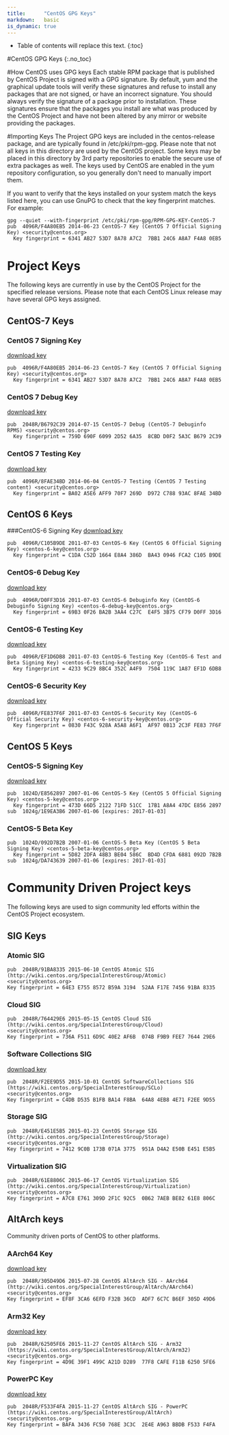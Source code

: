 ```yaml
---
title:      "CentOS GPG Keys"
markdown:   basic
is_dynamic: true
---
```

* Table of contents will replace this text.
{:toc}

#CentOS GPG Keys
{:.no_toc}

#How CentOS uses GPG keys
Each stable RPM package that is published by CentOS Project is signed with a GPG signature. By default, yum and the graphical update tools will verify these signatures and refuse to install any packages that are not signed, or have an incorrect signature. You should always verify the signature of a package prior to installation. These signatures ensure that the packages you install are what was produced by the CentOS Project and have not been altered by any mirror or website providing the packages. 

#Importing Keys
The Project GPG keys are included in the centos-release package, and are typically found in /etc/pki/rpm-gpg. Please note that not all keys in this directory are used by the CentOS project. Some keys may be placed in this directory by 3rd party repositories to enable the secure use of extra packages as well. The keys used by CentOS are enabled in the yum repository configuration, so you generally don't need to manually import them. 

If you want to verify that the keys installed on your system match the keys listed here, you can use GnuPG to check that the key fingerprint matches. For example:

    gpg --quiet --with-fingerprint /etc/pki/rpm-gpg/RPM-GPG-KEY-CentOS-7
    pub  4096R/F4A80EB5 2014-06-23 CentOS-7 Key (CentOS 7 Official Signing Key) <security@centos.org>
      Key fingerprint = 6341 AB27 53D7 8A78 A7C2  7BB1 24C6 A8A7 F4A8 0EB5


# Project Keys
The following keys are currently in use by the CentOS Project for the specified release versions. Please note that each CentOS Linux release may have several GPG keys assigned.

## CentOS-7 Keys

### CentOS 7 Signing Key
[download key](/keys/RPM-GPG-KEY-CentOS-7)

    pub  4096R/F4A80EB5 2014-06-23 CentOS-7 Key (CentOS 7 Official Signing Key) <security@centos.org>
      Key fingerprint = 6341 AB27 53D7 8A78 A7C2  7BB1 24C6 A8A7 F4A8 0EB5

### CentOS 7 Debug Key
[download key](/keys/RPM-GPG-KEY-CentOS-Debug-7)

    pub  2048R/B6792C39 2014-07-15 CentOS-7 Debug (CentOS-7 Debuginfo RPMS) <security@centos.org>
      Key fingerprint = 759D 690F 6099 2D52 6A35  8CBD D0F2 5A3C B679 2C39


### CentOS 7 Testing Key
[download key](/keys/RPM-GPG-KEY-CentOS-Testing-7)

    pub  4096R/8FAE34BD 2014-06-04 CentOS-7 Testing (CentOS 7 Testing content) <security@centos.org>
      Key fingerprint = BA02 A5E6 AFF9 70F7 269D  D972 C788 93AC 8FAE 34BD


## CentOS 6 Keys

###CentOS-6 Signing Key
[download key](/keys/RPM-GPG-KEY-CentOS-6)

    pub  4096R/C105B9DE 2011-07-03 CentOS-6 Key (CentOS 6 Official Signing Key) <centos-6-key@centos.org>
      Key fingerprint = C1DA C52D 1664 E8A4 386D  BA43 0946 FCA2 C105 B9DE


### CentOS-6 Debug Key
[download key](/keys/RPM-GPG-KEY-CentOS-Debug-6)

    pub  4096R/D0FF3D16 2011-07-03 CentOS-6 Debuginfo Key (CentOS-6 Debuginfo Signing Key) <centos-6-debug-key@centos.org>
      Key fingerprint = 69B3 0F26 BA2B 3AA4 C27C  E4F5 3B75 CF79 D0FF 3D16


### CentOS-6 Testing Key
[download key](/keys/RPM-GPG-KEY-CentOS-Testing-6)

    pub  4096R/EF1D6DB8 2011-07-03 CentOS-6 Testing Key (CentOS-6 Test and Beta Signing Key) <centos-6-testing-key@centos.org>
      Key fingerprint = 4233 9C29 8BC4 352C A4F9  7504 119C 1A87 EF1D 6DB8


### CentOS-6 Security Key
[download key](/keys/RPM-GPG-KEY-CentOS-Security-6)

    pub  4096R/FE837F6F 2011-07-03 CentOS-6 Security Key (CentOS-6 Official Security Key) <centos-6-security-key@centos.org>
      Key fingerprint = 0830 F43C 928A A5A8 A6F1  AF97 0B13 2C3F FE83 7F6F


## CentOS 5 Keys

### CentOS-5 Signing Key
[download key](/keys/RPM-GPG-KEY-CentOS-5)

    pub  1024D/E8562897 2007-01-06 CentOS-5 Key (CentOS 5 Official Signing Key) <centos-5-key@centos.org>
      Key fingerprint = 473D 66D5 2122 71FD 51CC  17B1 A8A4 47DC E856 2897
    sub  1024g/1E9EA3B6 2007-01-06 [expires: 2017-01-03]

### CentOS-5 Beta Key
    pub  1024D/092D7B2B 2007-01-06 CentOS-5 Beta Key (CentOS 5 Beta Signing Key) <centos-5-beta-key@centos.org>
      Key fingerprint = 5D82 2DFA 48B3 BE04 586C  BD4D CFDA 6881 092D 7B2B
    sub  1024g/DA743639 2007-01-06 [expires: 2017-01-03]


# Community Driven Project keys

The following keys are used to sign community led efforts within the CentOS Project ecosystem.

## SIG Keys

### Atomic SIG
    pub  2048R/91BA8335 2015-06-10 CentOS Atomic SIG (http://wiki.centos.org/SpecialInterestGroup/Atomic) <security@centos.org>
    Key fingerprint = 64E3 E755 8572 B59A 3194  52AA F17E 7456 91BA 8335

### Cloud SIG
    pub  2048R/764429E6 2015-05-15 CentOS Cloud SIG (http://wiki.centos.org/SpecialInterestGroup/Cloud) <security@centos.org>
    Key fingerprint = 736A F511 6D9C 40E2 AF6B  074B F9B9 FEE7 7644 29E6

### Software Collections SIG
[download key](/keys/RPM-GPG-KEY-CentOS-SIG-SCLo)

    pub  2048R/F2EE9D55 2015-10-01 CentOS SoftwareCollections SIG (https://wiki.centos.org/SpecialInterestGroup/SCLo) <security@centos.org>
    Key fingerprint = C4DB D535 B1FB BA14 F8BA  64A8 4EB8 4E71 F2EE 9D55

### Storage SIG
    pub  2048R/E451E5B5 2015-01-23 CentOS Storage SIG (http://wiki.centos.org/SpecialInterestGroup/Storage) <security@centos.org>
    Key fingerprint = 7412 9C0B 173B 071A 3775  951A D4A2 E50B E451 E5B5

### Virtualization SIG
    pub  2048R/61E8806C 2015-06-17 CentOS Virtualization SIG (http://wiki.centos.org/SpecialInterestGroup/Virtualization) <security@centos.org>
    Key fingerprint = A7C8 E761 309D 2F1C 92C5  0B62 7AEB BE82 61E8 806C

## AltArch keys

Community driven ports of CentOS to other platforms.

### AArch64 Key
[download key](/keys/RPM-GPG-KEY-CentOS-7-aarch64)

    pub  2048R/305D49D6 2015-07-28 CentOS AltArch SIG - AArch64 (http://wiki.centos.org/SpecialInterestGroup/AltArch/AArch64) <security@centos.org>
    Key fingerprint = EF8F 3CA6 6EFD F32B 36CD  ADF7 6C7C B6EF 305D 49D6

### Arm32 Key
[download key](/keys/RPM-GPG-KEY-CentOS-SIG-AltArch-Arm32)

    pub  2048R/62505FE6 2015-11-27 CentOS AltArch SIG - Arm32 (https://wiki.centos.org/SpecialInterestGroup/AltArch/Arm32) <security@centos.org>
    Key fingerprint = 4D9E 39F1 499C A21D D289  77F8 CAFE F11B 6250 5FE6

### PowerPC Key
[download key](/keys/RPM-GPG-KEY-CentOS-SIG-AltArch-7-ppc64)

    pub  2048R/F533F4FA 2015-11-27 CentOS AltArch SIG - PowerPC (https://wiki.centos.org/SpecialInterestGroup/AltArch) <security@centos.org>
    Key fingerprint = BAFA 3436 FC50 768E 3C3C  2E4E A963 BBDB F533 F4FA
